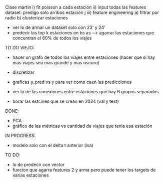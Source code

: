 Clase martin
i) fit poisson a cada estación
ii) input todas las features dataset: predigo solo arribos estación j
iii) feature engineering
    a) filtrar por radio
    b) clusterizar estaciones

- ver lo de armar un dataset solo con 23' y 24'
- predecir las top k estaciones en bs as --> agarrar las estaciones que concentran el 80% de todos los viajes

TO DO VIEJO:
- hacer un grafo de todos los viajes entre estaciones (hacer que si hay mas viajes sea mas grande y mas oscuro)
- discretizar
- graficas y_pred vs y para ver como caen las predicciones
- ver lo de las conexiones entre estaciones que hay 6 grupos separados

- borar las estcines que se crean en 2024 (val y test)

DONE:
- PCA
- gráfico de las métricas vs cantidad de viajes que tenia esa estación


IN PROGRESS:
- modelo solo con el delta t anterior (isa)

TO DO:
- lo de predecir con vector
- funcion que agarra features 2 y arma pero puede tener los targets de varias estaciones
